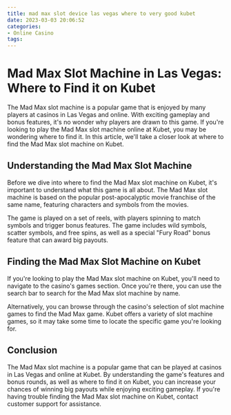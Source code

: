 ```yaml
---
title: mad max slot device las vegas where to very good kubet
date: 2023-03-03 20:06:52
categories:
- Online Casino
tags:
---
```

# Mad Max Slot Machine in Las Vegas: Where to Find it on Kubet

The Mad Max slot machine is a popular game that is enjoyed by many players at casinos in Las Vegas and online. With exciting gameplay and bonus features, it's no wonder why players are drawn to this game. If you're looking to play the Mad Max slot machine online at Kubet, you may be wondering where to find it. In this article, we'll take a closer look at where to find the Mad Max slot machine on Kubet.

## Understanding the Mad Max Slot Machine

Before we dive into where to find the Mad Max slot machine on Kubet, it's important to understand what this game is all about. The Mad Max slot machine is based on the popular post-apocalyptic movie franchise of the same name, featuring characters and symbols from the movies.

The game is played on a set of reels, with players spinning to match symbols and trigger bonus features. The game includes wild symbols, scatter symbols, and free spins, as well as a special "Fury Road" bonus feature that can award big payouts.

## Finding the Mad Max Slot Machine on Kubet

If you're looking to play the Mad Max slot machine on Kubet, you'll need to navigate to the casino's games section. Once you're there, you can use the search bar to search for the Mad Max slot machine by name.

Alternatively, you can browse through the casino's selection of slot machine games to find the Mad Max game. Kubet offers a variety of slot machine games, so it may take some time to locate the specific game you're looking for.

## Conclusion

The Mad Max slot machine is a popular game that can be played at casinos in Las Vegas and online at Kubet. By understanding the game's features and bonus rounds, as well as where to find it on Kubet, you can increase your chances of winning big payouts while enjoying exciting gameplay. If you're having trouble finding the Mad Max slot machine on Kubet, contact customer support for assistance.